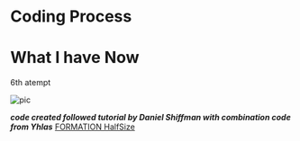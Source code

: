 # Coding Process

# What I have Now

6th atempt

![pic](https://wwsiyang.github.io/CODEWORD/SKO/Week_11/week11.gif)

***code created followed tutorial by Daniel Shiffman with combination code from Yhlas***
[FORMATION HalfSize](https://wwsiyang.github.io/CODEWORD/SKO/Week_11/Textparticle_customised_formation_121020_divide2)

